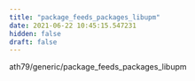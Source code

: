 ```yaml
---
title: "package_feeds_packages_libupm"
date: 2021-06-22 10:45:15.547231
hidden: false
draft: false
---
```


ath79/generic/package_feeds_packages_libupm

